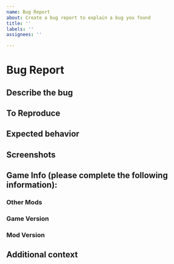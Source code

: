 ```yaml
---
name: Bug Report
about: Create a bug report to explain a bug you found
title: ''
labels: ''
assignees: ''

---
```


# Bug Report

<!-- **NOTE: Check if this bug as been reported already before submitting a report** -->

## Describe the bug
<!-- *A clear and concise description of what the bug is.* -->

## To Reproduce
<!-- *Steps to reproduce the behavior:*

1. Go to '...'
2. Click on '....'
3. Scroll down to '....'
4. See error 
-->

## Expected behavior
<!-- *A clear and concise description of what you expected to happen.* -->

## Screenshots
<!-- *If applicable, add screenshots to help explain your problem.* -->

## Game Info (please complete the following information):
### Other Mods
<!-- e.g. Gold Largos, Science Favorites, etc. (Both from UMF and SRML)* -->

### Game Version
<!-- *e.g. 1.4.0c, 1.3.1, etc.* -->

### Mod Version
<!-- *e.g. 0.1, 1.2, etc. (Latest is not a valid version)* -->

## Additional context
<!-- *Add any other context about the problem here.* -->
